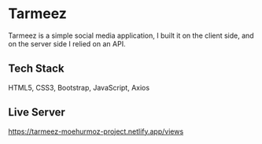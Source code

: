 
# Tarmeez

Tarmeez is a simple social media application, I built it on the client side, and on the server side I relied on an API.

## Tech Stack

HTML5, CSS3, Bootstrap, JavaScript, Axios

## Live Server

https://tarmeez-moehurmoz-project.netlify.app/views
